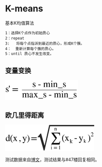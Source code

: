 # K-means
基本K均值算法
```txt
1：选择K个点作为初始质心
2：repeat
3:   将每个点指派到最近的质心，形成K个簇。
4：  重新计算每个簇的质心。
5：until 质心不发生改变。
```

## 变量变换
![将具有有限值域的相异度映射到[0, a]区间](https://github.com/gdsglgf/SoPP/raw/master/K-means/VariableTransformation.jpg)

## 欧几里得距离
![](https://github.com/gdsglgf/SoPP/raw/master/K-means/EuclideanDistance.jpg)

测试数据来自[博文](http://www.cnblogs.com/leoo2sk/archive/2010/09/20/k-means.html "http://www.cnblogs.com/leoo2sk/archive/2010/09/20/k-means.html")，测试结果与#47楼回复相同。